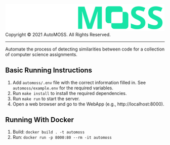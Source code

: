 ![AutoMOSS Logo](/static/img/automoss.png)
Copyright ©️ 2021 AutoMOSS. All Rights Reserved.

---

Automate the process of detecting similarities between code for a collection of computer science assignments.

## Basic Running Instructions
1. Add `automoss/.env` file with the correct information filled in. See `automoss/example.env` for the required variables.
2. Run `make install` to install the required dependencies.
3. Run `make run` to start the server.
4. Open a web browser and go to the WebApp (e.g., http://localhost:8000).

## Running With Docker
1. Build: `docker build . -t automoss`
2. Run: `docker run -p 8000:80 --rm -it automoss`
